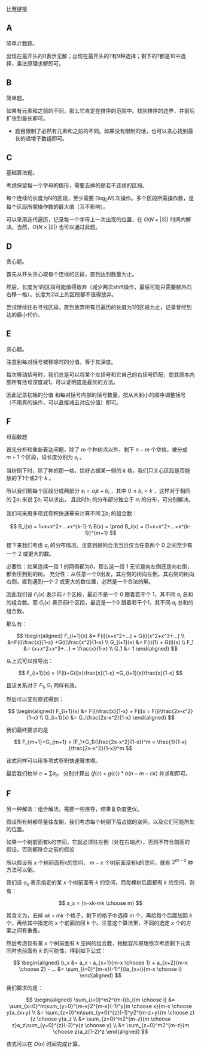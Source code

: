[比赛链接](https://codeforces.com/contest/1821)

## A

简单计数题。

出现在最开头的0表示无解；出现在最开头的?有9种选择；剩下的?都是10中选择，乘法原理求解即可。

## B

简单题。

如果有元素和之前的不同，那么它肯定在排序的范围中。找到排序的边界，并前后扩张到最长即可。

* 题目限制了必然有元素和之前的不同。如果没有限制的话，也可以贪心找到最长的递增子数组即可。

## C

基础算法题。

考虑保留每一个字母的情形，需要去掉的是若干连续的区段。

每个连续的长度为N的区段，至少需要 $\lceil\log_2{N}\rceil$ 次操作。多个区段所需操作数，是每个区段所需操作数的最大值（互不影响）。

可以采用迭代遍历，记录每一个字母上一次出现的位置，在 $O(N+|S|)$ 时间内解决。当然，$O(N\times|S|)$  也可以通过此题。

## D

贪心题。

首先从开头贪心取每个连续的区段，直到达到数量为止。

然后，长度为1的区段可能值得放弃（减少两次shift操作，最后可能只需要额外向右移一格）。长度为2以上的区段都不值得放弃。

尝试继续往右寻找区段，直到放弃所有已遍历的长度为1的区段为止，记录曾经到达的最小代价。

## E

贪心题。

注意到每对括号被移除时的分值，等于其深度。

每次移动括号时，我们总是可以将某个左括号和它自己的右括号匹配，使其原本内部所有括号深度减1。可以证明这是最优的方法。

因此记录初始的分值 和每对括号内部的括号数量，按从大到小的顺序调整括号（不用真的操作，可以直接减去对应分值）即可。

## F

母函数题

首先分析和重新表达问题，除了 $m$ 个种树点以外，剩下 $n-m$ 个空格，被分成 $m+1$ 个区段，设长度分别为 $s_i$ 。

当树倒下时，除了种的那一格，恰好占据某一侧的 $k$ 格，我们只关心区段是否能放的下1个或2个 $k$ 。

所以我们把每个区段分成两部分 $s_i=a_ik+b_i$ ，其中 $0\le b_i \lt k$ ，这样对于相同的 $\sum{a_i}$ 来说 $\sum{b_i}$ 可以求出， 且此时$b_i$ 的分布部分独立于 $a_i$ 的分布，可分别解决。

我们可采用多项式卷积快速幂来计算不同 $\sum{b_i}$ 的组合数：

$$
B_i(x) = 1+x+x^2+...+x^{k-1} \\
B(x) = \prod B_i(x) = (1+x+x^2+...+x^{k-1})^{m+1}
$$

接下来我们考虑 $a_i$ 的分布情况。注意到排列合法当且仅当任意两个 $0$ 之间至少有一个 $2$ 或更大的数。

必要性：如果连续一段 $1$ 的两侧都为0，那么这一段 $1$ 无论是向左倒还是向右倒，都会压到别的树。
充分性：从任意一个0出发，其左侧的树向左倒，其右侧的树向右倒，直到遇到一个 $2$ 或更大的数位置，必然是一个合法的解。

因此我们设 $F_i(x)$ 表示前 $i$ 个区段，最近不是一个 0 跟着若干个 1，其不同 $a_i$ 总和的组合数。而 $G_i(x)$  表示前i个区段，最近是一个0 跟着若干个1，其不同 $a_i$ 总和的组合数。

那么有：

$$
\begin{aligned}
F_{i+1}(x) &= F(i)(x+x^2+...) + G(i)(x^2+x^3+...) \\
&=F(i)\frac{x}{1-x} +G(i)\frac{x^2}{1-x} \\
G_{i+1}(x) &= F(i)(1) + G(i)(x) \\
F_1 &= {x+x^2+x^3+...} = \frac{x}{1-x} \\
G_1 &= 1
\end{aligned}
$$

从上式可以推导出：

$$
F_{i+1}(x) = (F(i)+G(i)x)\frac{x}{1-x} =G_{i+1}(x)\frac{x}{1-x}
$$

且该关系对于 $F_{1},G_1$ 同样有效。

然后可以变形原式得到：

$$
\begin{aligned}
F_{i+1}(x) &= F(i)\frac{x}{1-x} + F(i)x = F(i)\frac{2x-x^2}{1-x} \\
G_{i+1}(x) &= G_i\frac{2x-x^2}{1-x}
\end{aligned}
$$

我们最终要求的是 

$$
F_{m+1}+G_{m+1} = (F_1+G_1)(\frac{2x-x^2}{1-x})^m = \frac{1}{1-x}(\frac{2x-x^2}{1-x})^m
$$

该式同样可以用多项式卷积快速幂求得。

最后我们枚举 $c = \sum a_i$， 分别计算出 $(f(c)+g(c))*b(n-m-ck)$ 并求和即可。

## F

另一种解法：组合解法，需要一些推导，结果复杂度更优。

假设所有树都尽量往左倒，我们考虑每个树倒下后占据的空间，以及它们可能所处的位置。

如果一个树前面有k的空间，它就必须往左倒（处在右端点），否则不符合前面的假设。否则都符合之前的假设

所以假设有 $x$ 个树前面有k的空间， $m-x$ 个树前面没有k的空间，就有 $2^{m-x}$ 种方法可以倒。

我们设 $a_x$ 表示指定的某 $x$ 个树前面有 $k$ 的空间，而每棵树后面都有 $k$ 的空间，则有：

$$
a_x = {n-xk-mk \choose m}
$$

其含义为，去掉 $xk+mk$ 个格子，剩下的格子中选择 $m$ 个，再给每个后面加回 $k$ 个，再给其中指定的 $x$ 个前面加回 $k$ 个。注意这个算法里，不同的选定 $x$ 个的方案之间有重叠。

然后考虑仅有某 $x$ 个树前面有 $k$ 空间的组合数，根据容斥原理依次考虑剩下元素同时也前面有 $k$ 的可能性，得到如下公式：

$$
\begin{aligned}
b_x &= a_x - a_{x+1}{m-x \choose 1} + a_{x+2}{m-x \choose 2} - ...
    &= \sum_{i=0}^{m-x}(-1)^{i}a_{x+i}{m-x \choose i}
\end{aligned}
$$

我们要求的是：

$$
\begin{aligned}
\sum_{i=0}^m2^{m-i}b_i{m \choose i} 
&= \sum_{x=0}^m\sum_{y=0}^{m-x}2^{m-x}(-1)^y{m \choose x}{m-x \choose y}a_{x+y} \\
&= \sum_{z=0}^m\sum_{y=0}^{z}(-1)^y2^{m-z+y}{m \choose z}{z \choose y}a_z \\
&= \sum_{z=0}^m2^{m-z}{m \choose z}a_z\sum_{y=0}^{z}(-2)^y{z \choose y} \\
&= \sum_{z=0}^m2^{m-z}{m \choose z}a_z(1-2)^z
\end{aligned}
$$

该式可以在 $O(n)$ 时间完成计算。